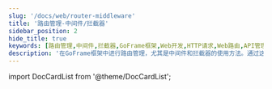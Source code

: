 ```yaml
---
slug: '/docs/web/router-middleware'
title: '路由管理-中间件/拦截器'
sidebar_position: 2
hide_title: true
keywords: [路由管理,中间件,拦截器,GoFrame框架,Web开发,HTTP请求,Web路由,API管理,后端开发,应用框架]
description: '在GoFrame框架中进行路由管理，尤其是中间件和拦截器的使用方法。通过这些功能，开发者可以更好地控制HTTP请求的流程，增强Web应用的安全性和性能。'
---
```


import DocCardList from '@theme/DocCardList';

<DocCardList />